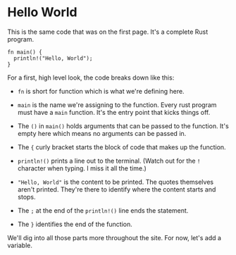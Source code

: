 # Hello World

This is the same code that was on the first page. It's
a complete Rust program.

```rust, noplayground, EXAMPLE1
fn main() {
  println!("Hello, World");
}
```

For a first, high level look, the code breaks down
like this:

- `fn` is short for function which is what we're
  defining here.

- `main` is the name we're assigning to the
  function. Every rust program must have a `main`
  function. It's the entry point that kicks things off.

- The `()` in `main()` holds arguments that can be passed
  to the function. It's empty here which means no
  arguments can be passed in.

- The `{` curly bracket starts the block of code that
  makes up the function.

- `println!()` prints a line out to the terminal. (Watch
  out for the `!` character when typing. I miss it all
  the time.)

- `"Hello, World"` is the content to be printed. The quotes
  themselves aren't printed. They're there to identify where
  the content starts and stops.

- The `;` at the end of the `println!()` line ends the statement.

- The `}` identifies the end of the function.

We'll dig into all those parts more throughout the site.
For now, let's add a variable.
